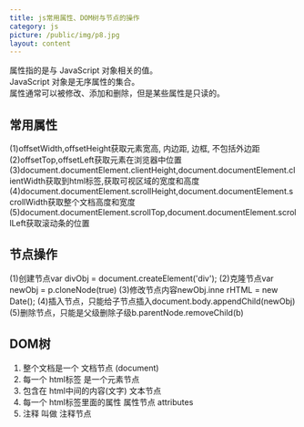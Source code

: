 ```yaml
---
title: js常用属性、DOM树与节点的操作
category: js
picture: /public/img/p8.jpg
layout: content  
---
```


属性指的是与 JavaScript 对象相关的值。<br>
JavaScript 对象是无序属性的集合。<br>
属性通常可以被修改、添加和删除，但是某些属性是只读的。<br>

## 常用属性
(1)offsetWidth,offsetHeight获取元素宽高, 内边距, 边框, 不包括外边距
(2)offsetTop,offsetLeft获取元素在浏览器中位置
(3)document.documentElement.clientHeight,document.documentElement.clientWidth获取到html标签,获取可视区域的宽度和高度
(4)document.documentElement.scrollHeight,document.documentElement.scrollWidth获取整个文档高度和宽度
(5)document.documentElement.scrollTop,document.documentElement.scrollLeft获取滚动条的位置


## 节点操作
(1)创建节点var divObj = document.createElement('div');
(2)克隆节点var newObj = p.cloneNode(true)
(3)修改节点内容newObj.inne rHTML = new Date();
(4)插入节点，只能给子节点插入document.body.appendChild(newObj)
(5)删除节点，只能是父级删除子级b.parentNode.removeChild(b)


## DOM树
1. 整个文档是一个 文档节点 (document)
2. 每一个 html标签 是一个元素节点
3. 包含在 html中间的内容(文字) 文本节点
4. 每一个 html标签里面的属性 属性节点 attributes
5. 注释 叫做 注释节点